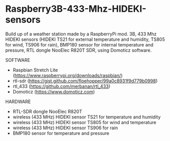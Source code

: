 # Raspberry3B-433-Mhz-HIDEKI-sensors

Build up of a weather station made by a RaspberryPi mod. 3B, 433 Mhz HIDEKI sensors (HIDEKI TS21 for external temperature and 
humidity, TS805 for wind, TS906 for rain), BMP180 sensor for internal temperature and pressure, RTL dongle NooElec R820T SDR,
using Domoticz software.

SOFTWARE
- Raspbian Stretch Lite (https://www.raspberrypi.org/downloads/raspbian/)
- rtl-sdr (https://gist.github.com/floehopper/99a0c8931f9d779b0998)
- rtl_433 (https://github.com/merbanan/rtl_433)
- Domoticz (https://www.domoticz.com)

HARDWARE
- RTL-SDR dongle NooElec R820T
- wireless (433 MHz) HIDEKI sensor TS21 for temperature and humidity
- wireless (433 MHz) HIDEKI sensor TS805 for wind and temperature
- wireless (433 MHz) HIDEKI sensor TS906 for rain
- BMP180 sensor for temperature and pressure




